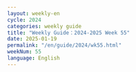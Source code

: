 ```yaml
---
layout: weekly-en
cycle: 2024
categories: weekly guide
title: "Weekly Guide：2024-2025 Week 55"
date: 2025-01-19
permalink: "/en/guide/2024/wk55.html"
weekNum: 55
language: English
---
```

